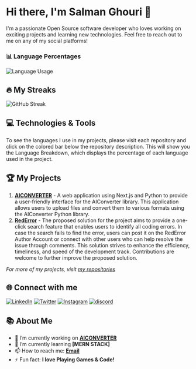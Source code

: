 # Hi there, I'm Salman Ghouri 👋

I'm a passionate Open Source software developer who loves working on exciting projects and learning new technologies. Feel free to reach out to me on any of my social platforms!

### 📊 Language Percentages

<p align="left">
  <img src="https://github-readme-stats.vercel.app/api/top-langs/?username=salmanghouridev&langs_count=8&layout=compact&hide_border=true" alt="Language Usage">
</p>

## 🔥 My Streaks

![GitHub Streak](https://github-readme-streak-stats.herokuapp.com/?user=salmanghouridev&theme=tokyonight)

## 💻 Technologies & Tools

To see the languages I use in my projects, please visit each repository and click on the colored bar below the repository description. This will show you the Language Breakdown, which displays the percentage of each language used in the project.



## 🏆 My Projects

1. **[AICONVERTER](https://github.com/salmanghouridev/aiconverter)** - A web application using Next.js and Python to provide a user-friendly interface for the AIConverter library. This application allows users to upload files and convert them to various formats using the AIConverter Python library.
2. **[RedError](https://github.com/salmanghouridev/RedError)** - The proposed solution for the project aims to provide a one-click search feature that enables users to identify all coding errors. In case the search fails to find the error, users can post it on the RedError Author Account or connect with other users who can help resolve the issue through comments. This solution strives to enhance the efficiency, timeliness, and speed of the development track. Contributions are welcome to further improve the proposed solution.

_For more of my projects, visit [my repositories](https://github.com/salmanghouridev?tab=repositories)_

## 🌐 Connect with me

[![LinkedIn](https://img.shields.io/badge/LinkedIn-%230077B5.svg?&style=for-the-badge&logo=linkedin&logoColor=white)](https://www.linkedin.com/in/salman-ghouri01/)
[![Twitter](https://img.shields.io/badge/Twitter-%231DA1F2.svg?&style=for-the-badge&logo=twitter&logoColor=white)](https://twitter.com/salmanghouridev)
[![Instagram](https://img.shields.io/badge/Instagram-%23E4405F.svg?&style=for-the-badge&logo=instagram&logoColor=white)](https://www.instagram.com/salmanghouridevv/)
[![discord](https://img.shields.io/badge/Discord-%230077B5.svg?&style=for-the-badge&logo=discord&logoColor=white)](https://discord.gg/KktRnrQgAz/)


## 📚 About Me

- 🔭 I’m currently working on **[AICONVERTER](https://github.com/salmanghouridev/aiconverter)**
- 🌱 I’m currently learning **[MERN STACK]**
- 📫 How to reach me: **[Email](mailto:hello@salmanghouri.com)**
- ⚡ Fun fact: **I love Playing Games & Code!**
